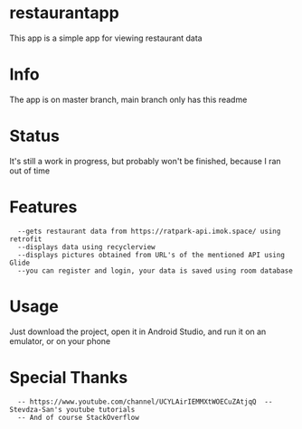 # restaurantapp

This app is a simple app for viewing restaurant data

# Info

The app is on master branch, main branch only has this readme

# Status
    
It's still a work in progress, but probably won't be finished, because I ran out of time

# Features

      --gets restaurant data from https://ratpark-api.imok.space/ using retrofit
      --displays data using recyclerview
      --displays pictures obtained from URL's of the mentioned API using Glide
      --you can register and login, your data is saved using room database
      
# Usage

Just download the project, open it in Android Studio, and run it on an emulator, or on your phone

# Special Thanks

      -- https://www.youtube.com/channel/UCYLAirIEMMXtWOECuZAtjqQ  -- Stevdza-San's youtube tutorials
      -- And of course StackOverflow
